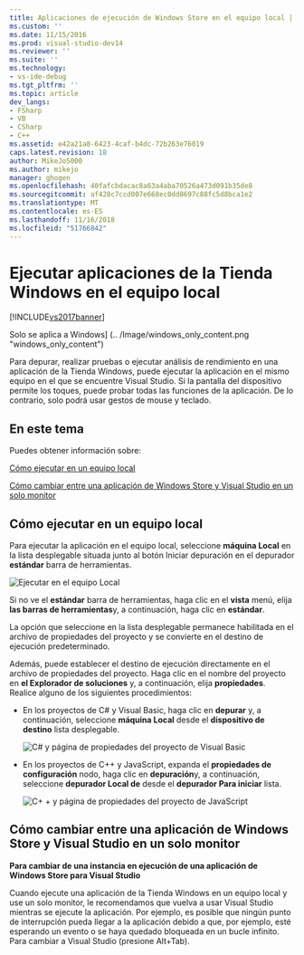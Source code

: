```yaml
---
title: Aplicaciones de ejecución de Windows Store en el equipo local | Documentos de Microsoft
ms.custom: ''
ms.date: 11/15/2016
ms.prod: visual-studio-dev14
ms.reviewer: ''
ms.suite: ''
ms.technology:
- vs-ide-debug
ms.tgt_pltfrm: ''
ms.topic: article
dev_langs:
- FSharp
- VB
- CSharp
- C++
ms.assetid: e42a21a8-6423-4caf-b4dc-72b263e76019
caps.latest.revision: 18
author: MikeJo5000
ms.author: mikejo
manager: ghogen
ms.openlocfilehash: 40fafcbdacac8a63a4aba70526a473d091b35de8
ms.sourcegitcommit: af428c7ccd007e668ec0dd8697c88fc5d8bca1e2
ms.translationtype: MT
ms.contentlocale: es-ES
ms.lasthandoff: 11/16/2018
ms.locfileid: "51766842"
---
```

# <a name="run-windows-store-apps-on-the-local-machine"></a>Ejecutar aplicaciones de la Tienda Windows en el equipo local
[!INCLUDE[vs2017banner](../includes/vs2017banner.md)]

Solo se aplica a Windows] (.. /Image/windows_only_content.png "windows_only_content")  
  
 Para depurar, realizar pruebas o ejecutar análisis de rendimiento en una aplicación de la Tienda Windows, puede ejecutar la aplicación en el mismo equipo en el que se encuentre Visual Studio. Si la pantalla del dispositivo permite los toques, puede probar todas las funciones de la aplicación. De lo contrario, solo podrá usar gestos de mouse y teclado.  
  
##  <a name="BKMK_In_this_topic"></a> En este tema  
 Puedes obtener información sobre:  
  
 [Cómo ejecutar en un equipo local](#BKMK_How_to_run_on_a_local_machine)  
  
 [Cómo cambiar entre una aplicación de Windows Store y Visual Studio en un solo monitor](#BKMK_How_to_switch_between_a_Windows_Store_app_and_Visual_Studio_on_a_single_monitor)  
  
##  <a name="BKMK_How_to_run_on_a_local_machine"></a> Cómo ejecutar en un equipo local  
 Para ejecutar la aplicación en el equipo local, seleccione **máquina Local** en la lista desplegable situada junto al botón Iniciar depuración en el depurador **estándar** barra de herramientas.  
  
 ![Ejecutar en el equipo Local](../debugger/media/vsrun-f5-local.png "VSRUN_F5_Local")  
  
 Si no ve el **estándar** barra de herramientas, haga clic en el **vista** menú, elija **las barras de herramientas**y, a continuación, haga clic en **estándar**.  
  
 La opción que seleccione en la lista desplegable permanece habilitada en el archivo de propiedades del proyecto y se convierte en el destino de ejecución predeterminado.  
  
 Además, puede establecer el destino de ejecución directamente en el archivo de propiedades del proyecto. Haga clic en el nombre del proyecto en **el Explorador de soluciones** y, a continuación, elija **propiedades**. Realice alguno de los siguientes procedimientos:  
  
-   En los proyectos de C# y Visual Basic, haga clic en **depurar** y, a continuación, seleccione **máquina Local** desde el **dispositivo de destino** lista desplegable.  
  
     ![C&#35; y página de propiedades del proyecto de Visual Basic](../debugger/media/vsrun-cs-vb-projprop-local.png "VSRUN_CS_VB_ProjProp_Local")  
  
-   En los proyectos de C++ y JavaScript, expanda el **propiedades de configuración** nodo, haga clic en **depuración**y, a continuación, seleccione **depurador Local de** desde el **depurador Para iniciar** lista.  
  
     ![C&#43; &#43; y página de propiedades del proyecto de JavaScript](../debugger/media/vsrun-cpp-js-projprop-local.png "VSRUN_CPP_JS_ProjProp_Local")  
  
##  <a name="BKMK_How_to_switch_between_a_Windows_Store_app_and_Visual_Studio_on_a_single_monitor"></a> Cómo cambiar entre una aplicación de Windows Store y Visual Studio en un solo monitor  
 **Para cambiar de una instancia en ejecución de una aplicación de Windows Store para Visual Studio**  
  
 Cuando ejecute una aplicación de la Tienda Windows en un equipo local y use un solo monitor, le recomendamos que vuelva a usar Visual Studio mientras se ejecute la aplicación. Por ejemplo, es posible que ningún punto de interrupción pueda llegar a la aplicación debido a que, por ejemplo, esté esperando un evento o se haya quedado bloqueada en un bucle infinito. Para cambiar a Visual Studio (presione Alt+Tab).



